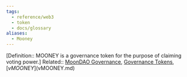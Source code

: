 ```yaml
---
tags:
  - reference/web3
  - token
  - docs/glossary
aliases:
  - Mooney
---
```

[Definition::  MOONEY is a governance token for the purpose of claiming voting power.]
Related:: [MoonDAO Governance](MoonDAO%20Governance.md), [Governance Tokens](Governance%20Tokens.md), [$vMOONEY]($vMOONEY.md)